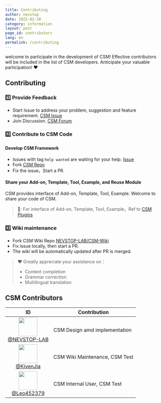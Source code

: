 ```yaml
---
title: Contributing
author: nevstop
date: 2022-02-20
category: information
layout: post
page_id: contributors
lang: en
permalink: /contributing
---
```


welcome to participate in the development of CSM! Effective contributors will be included in the list of CSM developers. Anticipate your valuable participation! :heart:

## Contributing

### :one: Provide Feedback

- Start Issue to address your problem, suggestion and feature requirement. [CSM Issue](https://github.com/NEVSTOP-LAB/Communicable-State-Machine/issues)
- Join Discussion. [CSM Forum](https://github.com/NEVSTOP-LAB/Communicable-State-Machine/discussions)

### :two: Contribute to CSM Code

#### Develop CSM Framework

- Issues with tag `help wanted` are waiting for your help. [Issue](https://github.com/NEVSTOP-LAB/Communicable-State-Machine/issues?q=is%3Aissue+is%3Aopen+label%3A%22help+wanted%22)
- Fork [CSM Repo](https://github.com/NEVSTOP-LAB/Communicable-State-Machine)
- Fix the issue，Start a PR.

#### Share your Add-on, Template, Tool, Example, and Reuse Module

CSM provides interface of Add-on, Template, Tool, Example. Welcome to share your code of CSM.

> 🔗:
> For interface of Add-on, Template, Tool, Example，Ref to [CSM Plugins](https://nevstop-lab.github.io/CSM-Wiki/en/2024-01-01-csm-plugin-system.html)
>

### :three: Wiki maintenance

- Fork CSM Wiki Repo [NEVSTOP-LAB/CSM-Wiki](https://github.com/NEVSTOP-LAB/CSM-Wiki)
- Fix issue locally, then start a PR.
- The wiki will be automatically updated after PR is merged.

>
> :heart: Greatly appreciate your assistance on：
>
> - Content completion
> - Grammar correction
> - Multilingual translation
>

## CSM Contributors

|                                                                     ID                                                                     | Contribution                   |
|:----------------------------------------------------------------------------------------------------------------------------------------------:|------------------------|
| [<img src="https://avatars.githubusercontent.com/u/8196752?v=4"  width="60px" height="60px"><br/>@NEVSTOP-LAB](https://github.com/NEVSTOP-LAB) | CSM Design amd implementation        |
| [<img src="https://avatars.githubusercontent.com/u/28539123?v=4"  width="60px" height="60px"><br/>@KivenJia](https://github.com/KivenJia)  | CSM Wiki Maintenance, CSM Test  |
| [<img src="https://avatars.githubusercontent.com/u/22453277?v=4"  width="60px" height="60px"><br/>@Leo452379](https://github.com/Leo452379)  | CSM Internal User, CSM Test |
